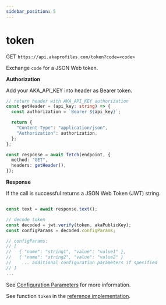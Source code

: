 ```yaml
---
sidebar_position: 5
---
```


# token

GET `https://api.akaprofiles.com/token?code=<code>`

Exchange `code` for a JSON Web token.

**Authorization**

Add your AKA_API_KEY into header as Bearer token.

```typescript
// return header with AKA_API_KEY authorization
const getHeader = (api_key: string) => {
  const authorization = `Bearer ${api_key}`;

  return {
    "Content-Type": "application/json",
    "Authorization": authorization,
  };
};

const response = await fetch(endpoint, {
  method: "GET",
  headers: getHeader(),
});
```

**Response**

If the call is successful returns a JSON Web Token (JWT) string.

```typescript

const text = await response.text();

// decode token
const decoded = jwt.verify(token, akaPublicKey);
const configParams = decoded.configParams;

// configParams:
// [
//   { "name": "string1", "value": "value1" },
//   { "name": "string2", "value": "value2" }
//    ... additional configuration parameters if specified
// ]
...
```

See [Configuration Parameters](/docs/help-pages/badge-config#configuration-parameters) for more information.

See function `token` in the [reference implementation](https://github.com/neilck/aka-awardbadge/blob/main/src/app/actions/akaActions.ts).
